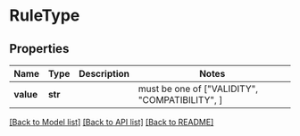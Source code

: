 # RuleType



## Properties
Name | Type | Description | Notes
------------ | ------------- | ------------- | -------------
**value** | **str** |  |  must be one of ["VALIDITY", "COMPATIBILITY", ]

[[Back to Model list]](../README.md#documentation-for-models) [[Back to API list]](../README.md#documentation-for-api-endpoints) [[Back to README]](../README.md)



